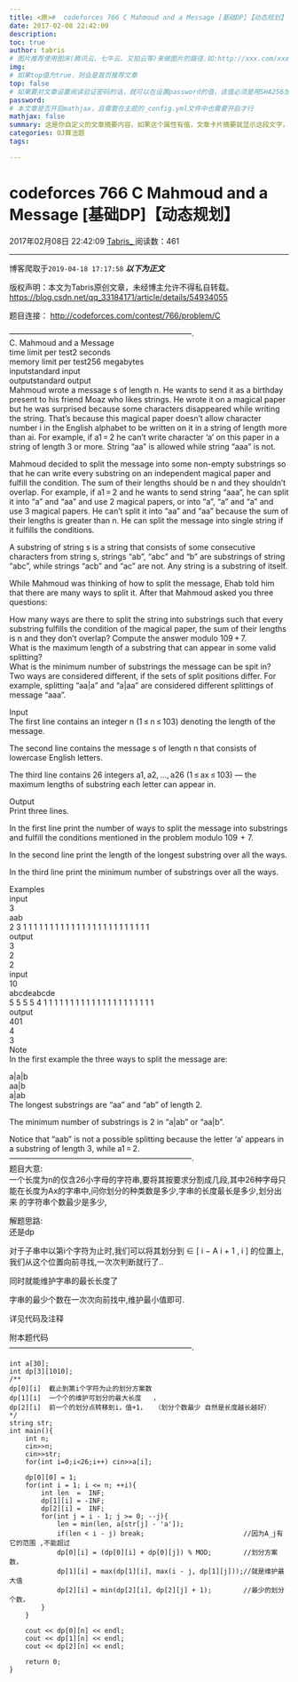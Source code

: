 ```yaml
---
title: <原>#  codeforces 766 C Mahmoud and a Message [基础DP]【动态规划】
date: 2017-02-08 22:42:09
description:
toc: true
author: tabris
# 图片推荐使用图床(腾讯云、七牛云、又拍云等)来做图片的路径.如:http://xxx.com/xxx.jpg
img: 
# 如果top值为true，则会是首页推荐文章
top: false
# 如果要对文章设置阅读验证密码的话，就可以在设置password的值，该值必须是用SHA256加密后的密码，防止被他人识破
password: 
# 本文章是否开启mathjax，且需要在主题的_config.yml文件中也需要开启才行
mathjax: false
summary: 这是你自定义的文章摘要内容，如果这个属性有值，文章卡片摘要就显示这段文字，否则程序会自动截取文章的部分内容作为摘要
categories: OJ算法题
tags:

---
```





#  codeforces 766 C Mahmoud and a Message [基础DP]【动态规划】

2017年02月08日 22:42:09  [ Tabris_ ](https://me.csdn.net/qq_33184171) 阅读数：461


--- 
 博客爬取于`2019-04-18 17:17:58`
***以下为正文***

版权声明：本文为Tabris原创文章，未经博主允许不得私自转载。
https://blog.csdn.net/qq_33184171/article/details/54934055

题目连接： [ http://codeforces.com/contest/766/problem/C
](http://codeforces.com/contest/766/problem/C)

———————————————————————–.  
C. Mahmoud and a Message  
time limit per test2 seconds  
memory limit per test256 megabytes  
inputstandard input  
outputstandard output  
Mahmoud wrote a message s of length n. He wants to send it as a birthday
present to his friend Moaz who likes strings. He wrote it on a magical paper
but he was surprised because some characters disappeared while writing the
string. That’s because this magical paper doesn’t allow character number i in
the English alphabet to be written on it in a string of length more than ai.
For example, if a1 = 2 he can’t write character ‘a’ on this paper in a string
of length 3 or more. String “aa” is allowed while string “aaa” is not.

Mahmoud decided to split the message into some non-empty substrings so that he
can write every substring on an independent magical paper and fulfill the
condition. The sum of their lengths should be n and they shouldn’t overlap.
For example, if a1 = 2 and he wants to send string “aaa”, he can split it into
“a” and “aa” and use 2 magical papers, or into “a”, “a” and “a” and use 3
magical papers. He can’t split it into “aa” and “aa” because the sum of their
lengths is greater than n. He can split the message into single string if it
fulfills the conditions.

A substring of string s is a string that consists of some consecutive
characters from string s, strings “ab”, “abc” and “b” are substrings of string
“abc”, while strings “acb” and “ac” are not. Any string is a substring of
itself.

While Mahmoud was thinking of how to split the message, Ehab told him that
there are many ways to split it. After that Mahmoud asked you three questions:

How many ways are there to split the string into substrings such that every
substring fulfills the condition of the magical paper, the sum of their
lengths is n and they don’t overlap? Compute the answer modulo 109 + 7.  
What is the maximum length of a substring that can appear in some valid
splitting?  
What is the minimum number of substrings the message can be spit in?  
Two ways are considered different, if the sets of split positions differ. For
example, splitting “aa|a” and “a|aa” are considered different splittings of
message “aaa”.

Input  
The first line contains an integer n (1 ≤ n ≤ 103) denoting the length of the
message.

The second line contains the message s of length n that consists of lowercase
English letters.

The third line contains 26 integers a1, a2, …, a26 (1 ≤ ax ≤ 103) — the
maximum lengths of substring each letter can appear in.

Output  
Print three lines.

In the first line print the number of ways to split the message into
substrings and fulfill the conditions mentioned in the problem modulo 109  +
7.

In the second line print the length of the longest substring over all the
ways.

In the third line print the minimum number of substrings over all the ways.

Examples  
input  
3  
aab  
2 3 1 1 1 1 1 1 1 1 1 1 1 1 1 1 1 1 1 1 1 1 1 1 1 1  
output  
3  
2  
2  
input  
10  
abcdeabcde  
5 5 5 5 4 1 1 1 1 1 1 1 1 1 1 1 1 1 1 1 1 1 1 1 1 1  
output  
401  
4  
3  
Note  
In the first example the three ways to split the message are:

a|a|b  
aa|b  
a|ab  
The longest substrings are “aa” and “ab” of length 2.

The minimum number of substrings is 2 in “a|ab” or “aa|b”.

Notice that “aab” is not a possible splitting because the letter ‘a’ appears
in a substring of length 3, while a1 = 2.  
———————————————————————–.  
题目大意:  
一个长度为n的仅含26小字母的字符串,要将其按要求分割成几段,其中26种字母只能在长度为Ax的字串中,问你划分的种类数是多少,字串的长度最长是多少,划分出来
的字符串个数最少是多少,

解题思路:  
还是dp

对于子串中以第i个字符为止时,我们可以将其划分到  ∈  [  i  −  A  i  \+  1  ,  i  ]
的位置上,我们从这个位置向前寻找,一次次判断就行了..

同时就能维护字串的最长长度了

字串的最少个数在一次次向前找中,维护最小值即可.

详见代码及注释

附本题代码  
———————————————————————–.

    
    
    int a[30];
    int dp[3][1010];
    /**
    dp[0][i]  截止到第i个字符为止的划分方案数 
    dp[1][i]  一个个的维护可划分的最大长度   ，
    dp[2][i]  前一个的划分点转移到i，值+1，  （划分个数最少 自然是长度越长越好）
    */
    string str;
    int main(){
        int n;
        cin>>n;
        cin>>str;
        for(int i=0;i<26;i++) cin>>a[i];
    
        dp[0][0] = 1;
        for(int i = 1; i <= n; ++i){
            int len  =  INF;
            dp[1][i] = -INF;
            dp[2][i] =  INF;
            for(int j = i - 1; j >= 0; --j){
                len = min(len, a[str[j] - 'a']);
                if(len < i - j) break;                         //因为A_j有它的范围 ,不能超过
                dp[0][i] = (dp[0][i] + dp[0][j]) % MOD;        //划分方案数，
                dp[1][i] = max(dp[1][i], max(i - j, dp[1][j]));//就是维护最大值
                dp[2][i] = min(dp[2][i], dp[2][j] + 1);        //最少的划分个数，
            }
        }
    
        cout << dp[0][n] << endl;
        cout << dp[1][n] << endl;
        cout << dp[2][n] << endl;
    
        return 0;
    }

